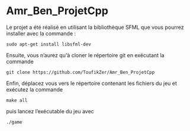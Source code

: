 # Amr_Ben_ProjetCpp
Le projet a été réalisé en utilisant la bibliothèque SFML que vous pourrez installer avec la commande : 

    sudo apt-get install libsfml-dev 

Ensuite, vous n’aurez qu'à cloner le répertoire git en exécutant la commande 

    git clone https://github.com/ToufikZer/Amr_Ben_ProjetCpp

Enfin, déplacez vous vers le répertoire contenant les fichiers du jeu et exécutez la commande 

    make all

puis lancez l’exécutable du jeu avec 

    ./game

